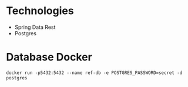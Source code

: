 
# Technologies

* Spring Data Rest
* Postgres

# Database Docker

    docker run -p5432:5432 --name ref-db -e POSTGRES_PASSWORD=secret -d postgres
